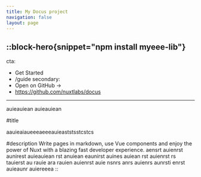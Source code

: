 ```yaml
---
title: My Docus project
navigation: false
layout: page
---
```


::block-hero{snippet="npm install myeee-lib"}
---
cta:
  - Get Started
  - /guide
secondary:
  - Open on GitHub →
  - https://github.com/nuxtlabs/docus
---
auieauiean
auieauiean

#title

aauieaiaueeeaeeeauieaststsstcstcs

#description
Write pages in markdown, use Vue components and enjoy the power of Nuxt with a blazing fast developer experience. aensrt auienrst aunirest auieauiean rst anuiean eaunirst auines auiean rst auienrst rs tauierst au rauie ara rauien auienrst auie nsnrs anrs auienrs aunrsti enrst auieaunr auiereeea
::

